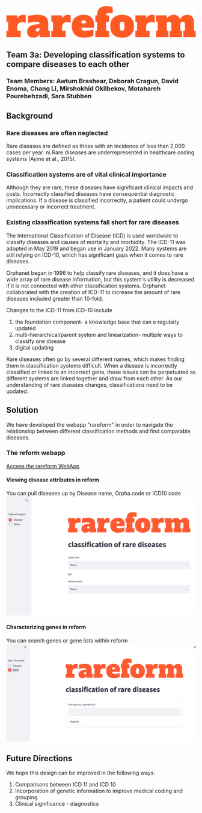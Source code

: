 ![Our Logo](images/Logo.png)

## Team 3a: Developing classification systems to compare diseases to each other
### Team Members: Awtum Brashear, Deborah Cragun, David Enoma, Chang Li, Mirshokhid Okilbekov, Motahareh Pourebehzadi, Sara Stubben 


## Background

### Rare diseases are often neglected
Rare diseases are defined as those with an incidence of less than 2,000 cases per year. n\ Rare diseases are underrepresented in healthcare coding systems (Ayme et al., 2015).

### Classification systems are of vital clinical importance
Although they are rare, these diseases have significant clinical impacts and costs. Incorrectly classified diseases have consequential diagnostic implications. If a disease is classified incorrectly, a patient could undergo unnecessary or incorrect treatment.

### Existing classification systems fall short for rare diseases
The International Classification of Disease (ICD) is used worldwide to classify diseases and causes of mortality and morbidity. The ICD-11 was adopted in May 2019 and began use in January 2022. Many systems are still relying on ICD-10, which has significant gaps when it comes to rare diseases.

Orphanet began in 1996 to help classify rare diseases, and it does have a wide array of rare disease information, but this system's utility is decreased if it is not connected with other classification systems. Orphanet collaborated with the creation of ICD-11 to increase the amount of rare diseases included greater than 10-fold.

Changes to the ICD-11 from ICD-10 include
1. the foundation component- a knowledge base that can e regularly updated
2. multi-hierarchical/parent system and linearization- multiple ways to classify one disease
3. digital updating

Rare diseases often go by several different names, which makes finding them in classification systems difficult. When a disease is incorrectly classified or linked to an incorrect gene, these issues can be perpetuated as different systems are linked together and draw from each other. As our understanding of rare diseases changes, classifications need to be updated.

## Solution
We have developed the webapp "rareform" in order to navigate the relationship between different classification methods and find comparable diseases.


### The reform webapp
[Access the rareform WebApp](https://share.streamlit.io/awtum/topic3_teama/main/Streamlit_app.py)

#### Viewing disease attributes in reform
You can pull diseases up by Disease name, Orpha code or ICD10 code
![App Disease View](images/App2.png)

#### Characterizing genes in reform
You can search genes or gene lists within reform
![App Gene View](images/App1.png)


## Future Directions
We hope this design can be improved in the following ways: 
1. Comparisons between ICD 11 and ICD 10 
2. Incorporation of genetic information to improve medical coding and grouping 
3. Clinical significance - diagnostics
